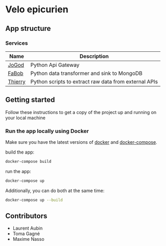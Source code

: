 # Velo epicurien

## App structure
### Services
| Name  | Description        |
|-------|-------------|
| [JoGod](JoGod) | Python Api Gateway |
| [FaBob](FaBob) | Python data transformer and sink to MongoDB |
| [Thierry](Thierry) | Python scripts to extract raw data from external APIs |

## Getting started
Follow these instructions to get a copy of the project up and running on your local machine

### Run the app locally using Docker
Make sure you have the latest versions of [docker](https://docs.docker.com/get-docker/) and [docker-compose](https://docs.docker.com/compose/install/).

build the app:
```bash
docker-compose build
```

run the app:
```bash
docker-compose up
```

Additionally, you can do both at the same time:
```bash
docker-compose up --build
```

## Contributors
- Laurent Aubin
- Toma Gagné
- Maxime Nasso
